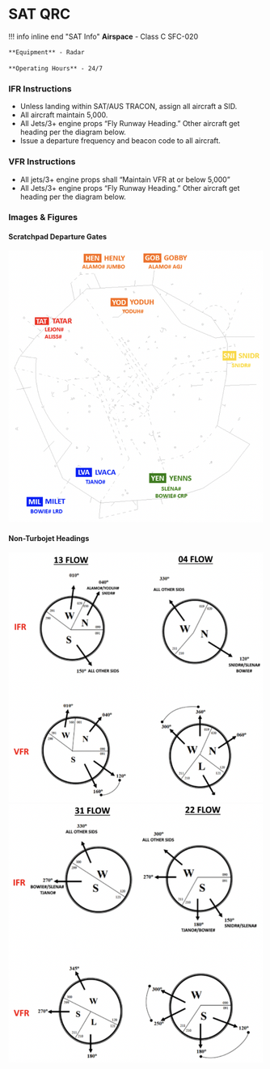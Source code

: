 # SAT QRC
!!! info inline end "SAT Info"
    **Airspace** - Class C SFC-020
    
    **Equipment** - Radar
    
    **Operating Hours** - 24/7

### IFR Instructions

- Unless landing within SAT/AUS TRACON, assign all aircraft a SID.
- All aircraft maintain 5,000.
- All Jets/3+ engine props “Fly Runway Heading.” Other aircraft get heading per the diagram below.
- Issue a departure frequency and beacon code to all aircraft.

### VFR Instructions

- All jets/3+ engine props shall “Maintain VFR at or below 5,000”
- All Jets/3+ engine props “Fly Runway Heading.” Other aircraft get heading per the diagram below.

### Images & Figures
#### Scratchpad Departure Gates
![SAT Departure Fixes](../assets/sat-qrc1.png)

#### Non-Turbojet Headings
![Non-Turbojet Headings](../assets/sat-qrc2.png)
![Non-Turbojet Headings](../assets/sat-qrc3.png)
